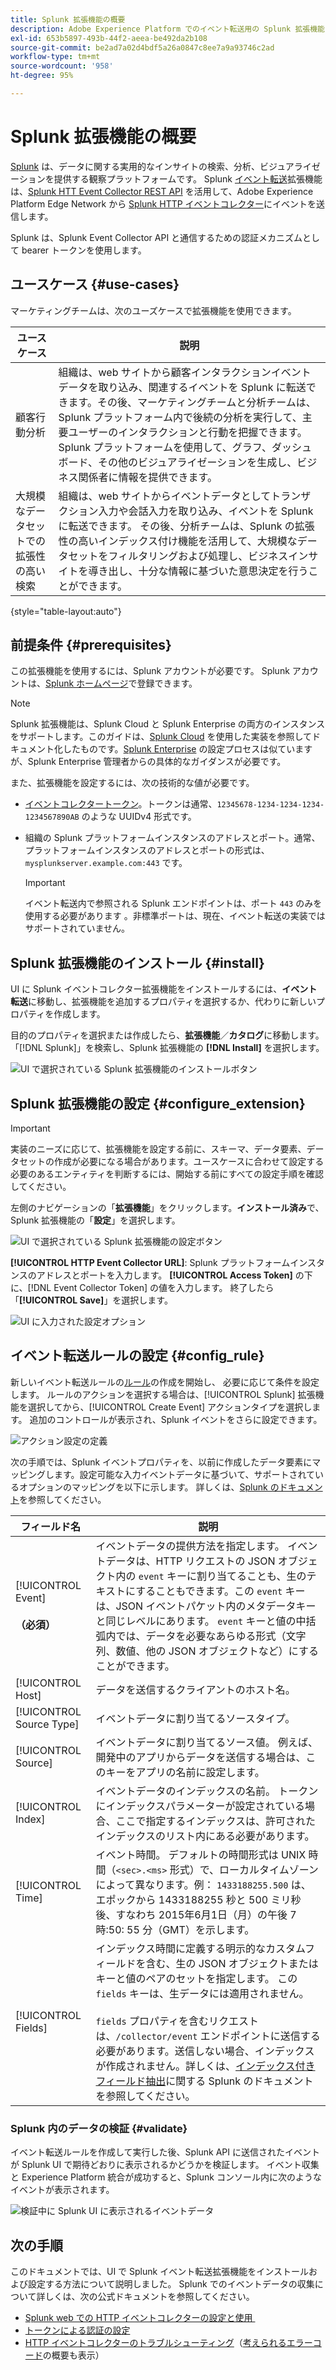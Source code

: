 ```yaml
---
title: Splunk 拡張機能の概要
description: Adobe Experience Platform でのイベント転送用の Splunk 拡張機能について説明します。
exl-id: 653b5897-493b-44f2-aeea-be492da2b108
source-git-commit: be2ad7a02d4bdf5a26a0847c8ee7a9a93746c2ad
workflow-type: tm+mt
source-wordcount: '958'
ht-degree: 95%

---
```


# Splunk 拡張機能の概要

[Splunk](https://www.splunk.com/ja_jp) は、データに関する実用的なインサイトの検索、分析、ビジュアライゼーションを提供する観察プラットフォームです。 Splunk [イベント転送](../../../ui/event-forwarding/overview.md)拡張機能は、[Splunk HTT Event Collector REST API](https://docs.splunk.com/Documentation/Splunk/8.2.5/Data/HECRESTendpoints) を活用して、Adobe Experience Platform Edge Network から [Splunk HTTP イベントコレクター](https://docs.splunk.com/Documentation/Splunk/8.2.5/Data/UsetheHTTPEventCollector)にイベントを送信します。

Splunk は、Splunk Event Collector API と通信するための認証メカニズムとして bearer トークンを使用します。

## ユースケース {#use-cases}

マーケティングチームは、次のユーズケースで拡張機能を使用できます。

| ユースケース | 説明 |
| --- | --- |
| 顧客行動分析 | 組織は、web サイトから顧客インタラクションイベントデータを取り込み、関連するイベントを Splunk に転送できます。その後、マーケティングチームと分析チームは、Splunk プラットフォーム内で後続の分析を実行して、主要ユーザーのインタラクションと行動を把握できます。 Splunk プラットフォームを使用して、グラフ、ダッシュボード、その他のビジュアライゼーションを生成し、ビジネス関係者に情報を提供できます。 |
| 大規模なデータセットでの拡張性の高い検索 | 組織は、web サイトからイベントデータとしてトランザクション入力や会話入力を取り込み、イベントを Splunk に転送できます。 その後、分析チームは、Splunk の拡張性の高いインデックス付け機能を活用して、大規模なデータセットをフィルタリングおよび処理し、ビジネスインサイトを導き出し、十分な情報に基づいた意思決定を行うことができます。 |

{style="table-layout:auto"}

## 前提条件 {#prerequisites}

この拡張機能を使用するには、Splunk アカウントが必要です。 Splunk アカウントは、[Splunk ホームページ](https://www.splunk.com/ja_jp/page/sign_up)で登録できます。

>[!NOTE]
>
> Splunk 拡張機能は、Splunk Cloud と Splunk Enterprise の両方のインスタンスをサポートします。このガイドは、[Splunk Cloud](https://www.splunk.com/ja_jp/products/splunk-cloud-platform.html) を使用した実装を参照してドキュメント化したものです。[Splunk Enterprise](https://www.splunk.com/ja_jp/products/splunk-enterprise.html) の設定プロセスは似ていますが、Splunk Enterprise 管理者からの具体的なガイダンスが必要です。

また、拡張機能を設定するには、次の技術的な値が必要です。

* [イベントコレクタートークン](https://docs.splunk.com/Documentation/Splunk/8.2.5/Data/UsetheHTTPEventCollector#Create_an_Event_Collector_token_on_Splunk_Cloud_Platform)。トークンは通常、`12345678-1234-1234-1234-1234567890AB` のような UUIDv4 形式です。
* 組織の Splunk プラットフォームインスタンスのアドレスとポート。通常、プラットフォームインスタンスのアドレスとポートの形式は、`mysplunkserver.example.com:443` です。

  >[!IMPORTANT]
  >
  > イベント転送内で参照される Splunk エンドポイントは、ポート `443` のみを使用する必要があります 。非標準ポートは、現在、イベント転送の実装ではサポートされていません。

## Splunk 拡張機能のインストール {#install}

UI に Splunk イベントコレクター拡張機能をインストールするには、**イベント転送**&#x200B;に移動し、拡張機能を追加するプロパティを選択するか、代わりに新しいプロパティを作成します。

目的のプロパティを選択または作成したら、**拡張機能**／**カタログ**&#x200B;に移動します。「[!DNL Splunk]」を検索し、Splunk 拡張機能の **[!DNL Install]** を選択します。

![UI で選択されている Splunk 拡張機能のインストールボタン](../../../images/extensions/server/splunk/install.png)

## Splunk 拡張機能の設定 {#configure_extension}

>[!IMPORTANT]
>
>実装のニーズに応じて、拡張機能を設定する前に、スキーマ、データ要素、データセットの作成が必要になる場合があります。ユースケースに合わせて設定する必要のあるエンティティを判断するには、開始する前にすべての設定手順を確認してください。

左側のナビゲーションの「**拡張機能**」をクリックします。**インストール済み**&#x200B;で、Splunk 拡張機能の「**設定**」を選択します。

![UI で選択されている Splunk 拡張機能の設定ボタン](../../../images/extensions/server/splunk/configure.png)

**[!UICONTROL HTTP Event Collector URL]**: Splunk プラットフォームインスタンスのアドレスとポートを入力します。 **[!UICONTROL Access Token]** の下に、[!DNL Event Collector Token] の値を入力します。 終了したら「**[!UICONTROL Save]**」を選択します。

![UI に入力された設定オプション](../../../images/extensions/server/splunk/input.png)

## イベント転送ルールの設定 {#config_rule}

新しいイベント転送ルールの[ルール](../../../ui/managing-resources/rules.md)の作成を開始し、 必要に応じて条件を設定します。 ルールのアクションを選択する場合は、[!UICONTROL Splunk] 拡張機能を選択してから、[!UICONTROL Create Event] アクションタイプを選択します。 追加のコントロールが表示され、Splunk イベントをさらに設定できます。

![アクション設定の定義](../../../images/extensions/server/splunk/action-configurations.png)

次の手順では、Splunk イベントプロパティを、以前に作成したデータ要素にマッピングします。設定可能な入力イベントデータに基づいて、サポートされているオプションのマッピングを以下に示します。 詳しくは、[Splunk のドキュメント](https://docs.splunk.com/Documentation/Splunk/8.2.5/Data/FormateventsforHTTPEventCollector#Event_metadata)を参照してください。

| フィールド名 | 説明 |
| --- | --- |
| [!UICONTROL Event]<br><br>**（必須）** | イベントデータの提供方法を指定します。 イベントデータは、HTTP リクエストの JSON オブジェクト内の `event` キーに割り当てることも、生のテキストにすることもできます。この `event` キーは、JSON イベントパケット内のメタデータキーと同じレベルにあります。 `event` キーと値の中括弧内では、データを必要なあらゆる形式（文字列、数値、他の JSON オブジェクトなど）にすることができます。 |
| [!UICONTROL Host] | データを送信するクライアントのホスト名。 |
| [!UICONTROL Source Type] | イベントデータに割り当てるソースタイプ。 |
| [!UICONTROL Source] | イベントデータに割り当てるソース値。 例えば、開発中のアプリからデータを送信する場合は、このキーをアプリの名前に設定します。 |
| [!UICONTROL Index] | イベントデータのインデックスの名前。 トークンにインデックスパラメーターが設定されている場合、ここで指定するインデックスは、許可されたインデックスのリスト内にある必要があります。 |
| [!UICONTROL Time] | イベント時間。 デフォルトの時間形式は UNIX 時間（`<sec>.<ms>` 形式）で、ローカルタイムゾーンによって異なります。例： `1433188255.500` は、エポックから 1433188255 秒と 500 ミリ秒後、すなわち 2015年6月1日（月）の午後 7 時:50: 55 分（GMT）を示します。 |
| [!UICONTROL Fields] | インデックス時間に定義する明示的なカスタムフィールドを含む、生の JSON オブジェクトまたはキーと値のペアのセットを指定します。 この `fields` キーは、生データには適用されません。<br><br>`fields` プロパティを含むリクエストは、`/collector/event` エンドポイントに送信する必要があります。送信しない場合、インデックスが作成されません。詳しくは、[インデックス付きフィールド抽出](https://docs.splunk.com/Documentation/Splunk/8.2.5/Data/IFXandHEC)に関する Splunk のドキュメントを参照してください。 |

### Splunk 内のデータの検証 {#validate}

イベント転送ルールを作成して実行した後、Splunk API に送信されたイベントが Splunk UI で期待どおりに表示されるかどうかを検証します。 イベント収集と Experience Platform 統合が成功すると、Splunk コンソール内に次のようなイベントが表示されます。

![検証中に Splunk UI に表示されるイベントデータ](../../../images/extensions/server/splunk/splunk-data.png)

## 次の手順

このドキュメントでは、UI で Splunk イベント転送拡張機能をインストールおよび設定する方法について説明しました。 Splunk でのイベントデータの収集について詳しくは、次の公式ドキュメントを参照してください。

* [Splunk web での HTTP イベントコレクターの設定と使用 &#x200B;](https://docs.splunk.com/Documentation/Splunk/8.2.5/Data/UsetheHTTPEventCollector)
* [トークンによる認証の設定](https://docs.splunk.com/Documentation/Splunk/8.2.5/Security/Setupauthenticationwithtokens#Prerequisites_for_activating_tokens)
* [HTTP イベントコレクターのトラブルシューティング](https://docs.splunk.com/Documentation/Splunk/8.2.5/Data/TroubleshootHTTPEventCollector)（[考えられるエラーコード](https://docs.splunk.com/Documentation/Splunk/8.2.5/Data/TroubleshootHTTPEventCollector#Possible_error_codes)の概要も表示）
